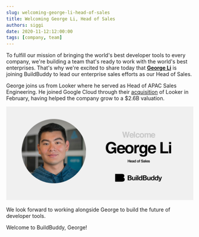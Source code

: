 ```yaml
---
slug: welcoming-george-li-head-of-sales
title: Welcoming George Li, Head of Sales
authors: siggi
date: 2020-11-12:12:00:00
tags: [company, team]
---
```


To fulfill our mission of bringing the world's best developer tools to every company, we're building a team that's ready to work with the world's best enterprises. That's why we're excited to share today that [**George Li**](https://www.linkedin.com/in/gli/) is joining BuildBuddy to lead our enterprise sales efforts as our Head of Sales.

George joins us from Looker where he served as Head of APAC Sales Engineering. He joined Google Cloud through their [acquisition](https://techcrunch.com/2020/02/13/google-closes-2-6b-looker-acquisition/) of Looker in February, having helped the company grow to a \$2.6B valuation.

![](../static/img/blog/welcome-george.png)

We look forward to working alongside George to build the future of developer tools.

Welcome to BuildBuddy, George!

<!-- truncate -->
